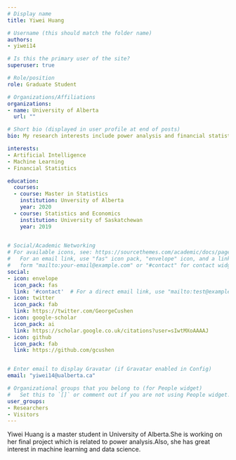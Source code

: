```yaml
---
# Display name
title: Yiwei Huang

# Username (this should match the folder name)
authors:
- yiwei14

# Is this the primary user of the site?
superuser: true

# Role/position
role: Graduate Student

# Organizations/Affiliations
organizations:
- name: University of Alberta
  url: ""

# Short bio (displayed in user profile at end of posts)
bio: My research interests include power analysis and financial statistics.

interests:
- Artificial Intelligence
- Machine Learning
- Financial Statistics

education:
  courses:
  - course: Master in Statistics
    institution: Unversity of Alberta
    year: 2020
  - course: Statistics and Economics  
    institution: University of Saskatchewan
    year: 2019
  

# Social/Academic Networking
# For available icons, see: https://sourcethemes.com/academic/docs/page-builder/#icons
#   For an email link, use "fas" icon pack, "envelope" icon, and a link in the
#   form "mailto:your-email@example.com" or "#contact" for contact widget.
social:
- icon: envelope
  icon_pack: fas
  link: '#contact'  # For a direct email link, use "mailto:test@example.org".
- icon: twitter
  icon_pack: fab
  link: https://twitter.com/GeorgeCushen
- icon: google-scholar
  icon_pack: ai
  link: https://scholar.google.co.uk/citations?user=sIwtMXoAAAAJ
- icon: github
  icon_pack: fab
  link: https://github.com/gcushen


# Enter email to display Gravatar (if Gravatar enabled in Config)
email: "yiwei14@ualberta.ca"

# Organizational groups that you belong to (for People widget)
#   Set this to `[]` or comment out if you are not using People widget.
user_groups:
- Researchers
- Visitors
---
```


Yiwei Huang is a master student in University of Alberta.She is working on her final project which is related to power analysis.Also, she has great interest in machine learning and data science.



















































































